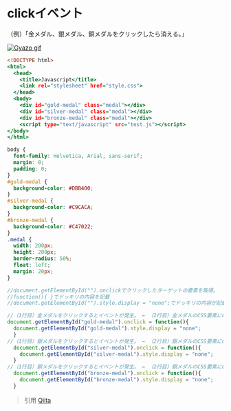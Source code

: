 # clickイベント   
（例）「金メダル、銀メダル、銅メダルをクリックしたら消える。」  


[![Gyazo gif](https://gyazo.com/32f9ee3b907e301dbb69e2da8b772971.gif)](https://gyazo.com/32f9ee3b907e301dbb69e2da8b772971)


```html:sample.html
<!DOCTYPE html>
<html>
  <head>
    <title>Javascript</title>
    <link rel="stylesheet" href="style.css">
  </head>
  <body>
    <div id="gold-medal" class="medal"></div>
    <div id="silver-medal" class="medal"></div>
    <div id="bronze-medal" class="medal"></div>
    <script type="text/javascript" src="test.js"></script>
</body>
</html>
```

```css:style.css
body {
  font-family: Helvetica, Arial, sans-serif;
  margin: 0;
  padding: 0;
}
#gold-medal {
  background-color: #DBB400;
}
#silver-medal {
  background-color: #C9CACA;
}
#bronze-medal {
  background-color: #C47022;
}
.medal {
  width: 200px;
  height: 200px;
  border-radius: 50%;
  float: left;
  margin: 20px;
}
```


```test.js
//document.getElementById("").onclickでクリックしたターゲットの要素を取得。
//function(){ }でドッキリの内容を記載
//document.getElementById("").style.display = "none";でドッキリの内容が記載されている。

//（1行目）金メダルをクリックするとイベントが発生。 ← （2行目）金メダルのCSS要素にdisplya: none;が追加される。
document.getElementById("gold-medal").onclick = function(){
  document.getElementById("gold-medal").style.display = "none";
  }
//（1行目）銀メダルをクリックするとイベントが発生。 ← （2行目）銀メダルのCSS要素にdisplya: none;が追加される。
  document.getElementById("silver-medal").onclick = function(){
    document.getElementById("silver-medal").style.display = "none";
  }
//（1行目）銅メダルをクリックするとイベントが発生。 ← （2行目）銅メダルのCSS要素にdisplya: none;が追加される。
  document.getElementById("bronze-medal").onclick = function(){
    document.getElementById("bronze-medal").style.display = "none";
  }
```

> 引用
[Qiita](https://qiita.com/minakichi/items/0d2073aea6a5d4541bb2)
